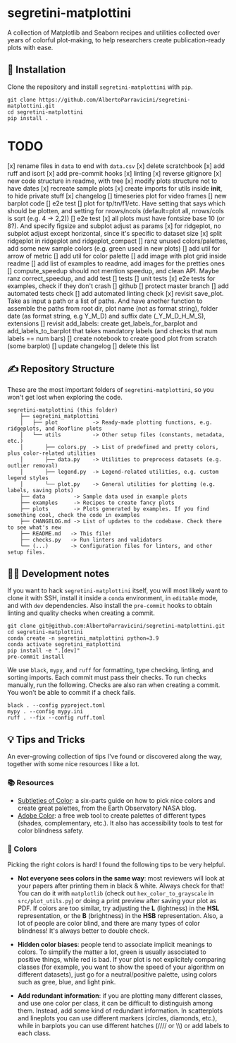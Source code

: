 # segretini-matplottini

A collection of Matplotlib and Seaborn recipes and utilities collected over years of colorful plot-making,
to help researchers create publication-ready plots with ease.

## 🚂 Installation

Clone the repository and install `segretini-matplottini` with `pip`.

```shell
git clone https://github.com/AlbertoParravicini/segretini-matplottini.git
cd segretini-matplottini
pip install .
```

# TODO

[x] rename files in `data` to end with `data.csv`
[x] delete scratchbook
[x] add ruff and isort
[x] add pre-commit hooks
[x] linting
[x] reverse gitignore
[x] new code structure in readme, with tree
[x] modify plots structure not to have dates
[x] recreate sample plots
[x] create imports for utils inside __init__, to hide private stuff
[x] changelog
[] timeseries plot for video frames
[] new barplot code
    [] e2e test
[] plot for tp/tn/f1/etc. Have setting that says which should be plotten, and setting for nrows/ncols (default=plot all, nrows/cols is sqrt (e.g. 4 -> 2,2))
    [] e2e test
[x] all plots must have fontsize base 10 (or 8?). And specify figsize and subplot adjust as params
    [x] for ridgeplot, no subplot adjust except horizontal, since it's specific to dataset size
    [x] split ridgeplot in ridgeplot and ridgeplot_compact
[] ranz unused colors/palettes, add some new sample colors (e.g. green used in new plots)
[] add util for arrow of metric
[] add util for color palette
[] add image with plot grid inside readme
[] add list of examples to readme, add images for the pretties ones
[] compute_speedup should not mention speedup, and clean API. Maybe ranz correct_speedup, and add test
[] tests
    [] unit tests
    [x] e2e tests for examples, check if they don't crash
[] github
    [] protect master branch
    [] add automated tests check
    [] add automated linting check
[x] revisit save_plot. Take as input a path or a list of paths. And have another function to assemble the paths from root dir, plot name (not as format string), folder date (as format string, e.g Y_M_D) and suffix date (_Y_M_D_H_M_S), extensions
[] revisit add_labels: create get_labels_for_barplot and add_labels_to_barplot that takes mandatory labels (and checks that num labels == num bars)
[] create notebook to create good plot from scratch (some barplot)
[] update changelog
[] delete this list

## ✍️ Repository Structure

These are the most important folders of `segretini-matplottini`, so you won't get lost when exploring the code.

```
segretini-matplottini (this folder)
    ├── segretini_matplottini
    │   ├── plot           -> Ready-made plotting functions, e.g. ridgeplots, and Roofline plots
    │   └── utils          -> Other setup files (constants, metadata, etc.)
    │       ├── colors.py  -> List of predefined and pretty colors, plus color-related utilities
    │       ├── data.py    -> Utilities to preprocess datasets (e.g. outlier removal)
    │       ├── legend.py  -> Legend-related utilities, e.g. custom legend styles
    │       └── plot.py    -> General utilities for plotting (e.g. labels, saving plots)
    ├── data         -> Sample data used in example plots
    ├── examples     -> Recipes to create fancy plots
    ├── plots        -> Plots generated by examples. If you find something cool, check the code in examples
    ├── CHANGELOG.md -> List of updates to the codebase. Check there to see what's new
    ├── README.md   -> This file!
    ├── checks.py   -> Run linters and validators
    └── (...)       -> Configuration files for linters, and other setup files.
```

## 👨‍🔬 Development notes

If you want to hack `segretini-matplottini` itself, you will most likely want to clone it with SSH, install it inside a `conda` environment, in `editable` mode, and with `dev` dependencies. Also install the `pre-commit` hooks to obtain linting and quality checks when creating a commit.
    
```shell
git clone git@github.com:AlbertoParravicini/segretini-matplottini.git
cd segretini-matplottini
conda create -n segretini_matplottini python=3.9
conda activate segretini_matplottini
pip install -e ".[dev]"
pre-commit install
```

We use `black`, `mypy`, and `ruff` for formatting, type checking, linting, and sorting imports. Each commit must pass their checks. To run checks manually, run the following. Checks are also ran when creating a commit. You won't be able to commit if a check fails.

```shell
black . --config pyproject.toml 
mypy . --config mypy.ini
ruff . --fix --config ruff.toml
```

## 💡 Tips and Tricks

An ever-growing collection of tips I've found or discovered along the way, together with some nice resources I like a lot.

### 📚 Resources 

* [Subtleties of Color](https://earthobservatory.nasa.gov/blogs/elegantfigures/2013/08/05/subtleties-of-color-part-1-of-6/): a six-parts guide on how to pick nice colors and create great palettes, from the Earth Observatory NASA blog.
* [Adobe Color](https://color.adobe.com/create/color-wheel): a free web tool to create palettes of different types (shades, complementary, etc.). It also has accessibility tools to test for color blindness safety.

### 🎨 Colors

Picking the right colors is hard! I found the following tips to be very helpful.

* **Not everyone sees colors in the same way**: most reviewers will look at your papers after printing them in black & white. Always check for that! You can do it with `matplotlib` (check out `hex_color_to_grayscale` in `src/plot_utils.py`) or doing a print preview after saving your plot as PDF.
If colors are too similar, try adjusting the **L** (lightness) in the **HSL** representation, or the **B** (brightness) in the **HSB** representation. 
Also, a lot of people are color blind, and there are many types of color blindness! It's always better to double check.

* **Hidden color biases**: people tend to associate implicit meanings to colors. To simplify the matter a lot, green is usually associated to positive things, while red is bad. 
If your plot is not explicitely comparing classes (for example, you want to show the speed of your algorithm on different datasets), just go for a neutral/positive palette, using colors such as gree, blue, and light pink.

* **Add redundant information**: if you are plotting many different classes, and use one color per class, it can be difficult to distinguish among them. Instead, add some kind of redundant information.
In scatterplots and lineplots you can use different markers (circles, diamonds, etc.), while in barplots you can use different hatches (//// or \\\\) or add labels to each class.
